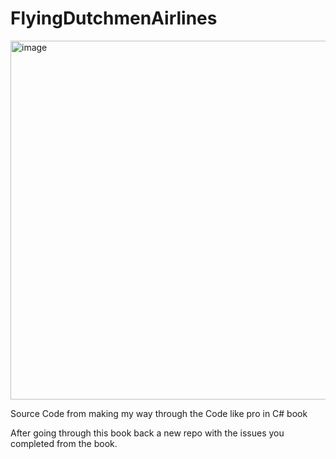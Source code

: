 # FlyingDutchmenAirlines

<img width="574" alt="image" src="https://user-images.githubusercontent.com/38886930/206600649-14da64ac-aa93-4c65-8ec8-deda63be24f3.png">

Source Code from making my way through the Code like pro in C# book

After going through this book back a new repo with the issues you completed from the book.
